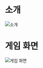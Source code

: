 # 소개
![소개](https://user-images.githubusercontent.com/50908416/86102813-f6967c80-baf6-11ea-84e0-fee46097f71a.PNG)



# 게임 화면
![게임 화면](https://user-images.githubusercontent.com/50908416/86102666-c64ede00-baf6-11ea-97af-7ff07ea6bb49.PNG)
